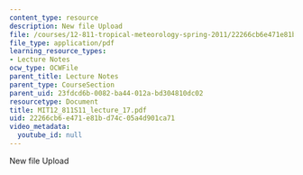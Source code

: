 ```yaml
---
content_type: resource
description: New file Upload
file: /courses/12-811-tropical-meteorology-spring-2011/22266cb6e471e81bd74c05a4d901ca71_MIT12_811S11_lecture_17.pdf
file_type: application/pdf
learning_resource_types:
- Lecture Notes
ocw_type: OCWFile
parent_title: Lecture Notes
parent_type: CourseSection
parent_uid: 23fdcd6b-0082-ba44-012a-bd304810dc02
resourcetype: Document
title: MIT12_811S11_lecture_17.pdf
uid: 22266cb6-e471-e81b-d74c-05a4d901ca71
video_metadata:
  youtube_id: null
---
```

New file Upload